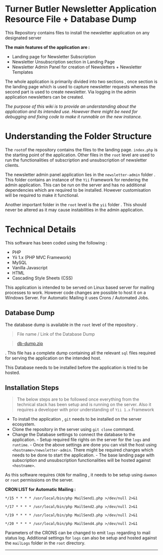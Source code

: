 
# Turner Butler Newsletter Application Resource File + Database Dump

This Repository contains files to install the newsletter application on any designated server

**The main features of the application are :**

 - Landing page for Newsletter Subscription
 - Newsletter Unsubscription section in  Landing Page
 - Newsletter Admin Panel for creation of Newsletters + Newsletter Templates

The whole application is primarily divided into two sections , once section is the landing page which is used to capture newsletter requests whereas the second part is used to create newsletter.  Via logging in the admin application newsletters can be created.  

*The purpose of this wiki is to provide an understanding about the application and its intended use. However there might be need for debugging and fixing code to make it runnable on the new instance.*


# Understanding the Folder Structure
The `root`of the repository contains the files to the landing page. `index.php` is the starting point of the application.  Other files in the `root` level are used to run the functionalities of subscription and unsubscription of newsletter clients.

The newsletter admin panel application lies in the `newsletter-admin` folder . This folder contains an instance of the `Yii` Framework for rendering the admin application. This can be run on the server and has no additional dependencies which are required to be installed. However customisation will be required to make it functional.

Another important folder in the `root` level is the `yii` folder . This should never be altered as it may cause instabilities in the admin application.

 


# Technical Details

This software has been coded using the following :
 - PHP
 - Yii 1.x (PHP MVC Framework)
 - MySQL
 - Vanilla Javascript
 - HTML
 - Cascading Style Sheets (CSS)
 
 This application is intended to be served on Linux based server for mailing processes to work. 
 However code changes are possible to host it on a Windows Server. For Automatic Mailing it uses Crons / Automated Jobs.


## Database Dump 
The database dump is available in the `root` level of the repository . 

> File name / Link of the Database Dump

> [db-dump.zip](https://github.com/turnerbutlerdev/newsletter-tb/blob/master/db-dump.zip)

. This file has a complete dump containing all the relevant `sql` files required for serving the application on the intended host.

This Database needs to be installed before the application is tried to be hosted. 

## Installation Steps

> The below steps are to be followed once everything from the technical
> stack has been setup and is running on the server. Also it requires a developer with prior understanding of `Yii 1.x` Framework

 - To install the application , `git` needs to be installed on the
    server ecosystem.
  -  Clone the repository in the server using `git clone` command. 
  -  Change the Database settings to connect the database to the
    application.
    -  Setup required file rights on the server for the `logs` and `runtime`.
    - Once the above settings are done you can visit the host using `<hostname>/newsletter-admin`. There might be required changes which needs to be done to start the application.
    - The base landing page with subscription and unsubscription functionalities will be hosted against `<hostname>`.

As this software requires 	`CRON` for mailing , it needs to be setup using `daemon` or `root` permissions on the server. 

**CRON LIST for Automatic Mailing :** 

`*/15 * * * * /usr/local/bin/php MailSend1.php >/dev/null 2>&1`

`*/17 * * * * /usr/local/bin/php MailSend2.php >/dev/null 2>&1`

`*/19 * * * * /usr/local/bin/php MailSend3.php >/dev/null 2>&1`

`*/20 * * * * /usr/local/bin/php MailSend4.php >/dev/null 2>&1`

Parameters of the CRONS can be changed to emit `logs` regarding to mail status log.
Additional settings for `logs` can also be setup and hosted against the `mailLogs` folder in the `root` directory.

---

